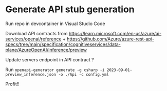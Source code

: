 # Generate API stub generation
Run repo in devcontainer in Visual Studio Code

Download API contracts from https://learn.microsoft.com/en-us/azure/ai-services/openai/reference  + https://github.com/Azure/azure-rest-api-specs/tree/main/specification/cognitiveservices/data-plane/AzureOpenAI/inference/preview

Update servers endpoint in API contract ?

Run 
`openapi-generator generate -g csharp -i 2023-09-01-preview_inference.json -o ./Api -c config.yml`

Profit!!